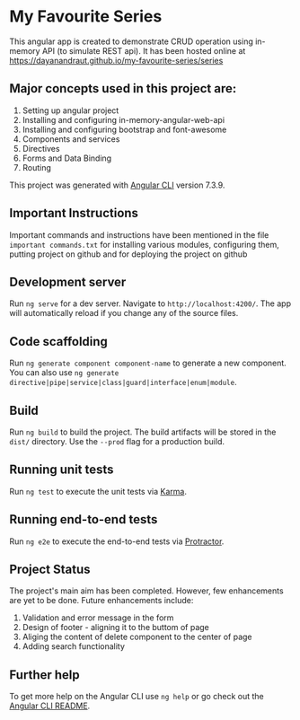 # My Favourite Series
This angular app is created to demonstrate CRUD operation using in-memory API (to simulate REST api). It has been hosted online at https://dayanandraut.github.io/my-favourite-series/series
## Major concepts used in this project are:
  1. Setting up angular project
  2. Installing and configuring in-memory-angular-web-api
  3. Installing and configuring bootstrap and font-awesome
  4. Components and services
  5. Directives
  5. Forms and Data Binding
  6. Routing

This project was generated with [Angular CLI](https://github.com/angular/angular-cli) version 7.3.9.

## Important Instructions 

Important commands and instructions have been mentioned in the file `important commands.txt` for installing various modules, configuring them, putting project on github and for deploying the project on github

## Development server

Run `ng serve` for a dev server. Navigate to `http://localhost:4200/`. The app will automatically reload if you change any of the source files.

## Code scaffolding

Run `ng generate component component-name` to generate a new component. You can also use `ng generate directive|pipe|service|class|guard|interface|enum|module`.

## Build

Run `ng build` to build the project. The build artifacts will be stored in the `dist/` directory. Use the `--prod` flag for a production build.

## Running unit tests

Run `ng test` to execute the unit tests via [Karma](https://karma-runner.github.io).

## Running end-to-end tests

Run `ng e2e` to execute the end-to-end tests via [Protractor](http://www.protractortest.org/).

## Project Status

The project's main aim has been completed. However, few enhancements are yet to be done. Future enhancements include:
  1. Validation and error message in the form
  2. Design of footer - aligning it to the buttom of page
  3. Aliging the content of delete component to the center of page
  4. Adding search functionality

## Further help

To get more help on the Angular CLI use `ng help` or go check out the [Angular CLI README](https://github.com/angular/angular-cli/blob/master/README.md).
